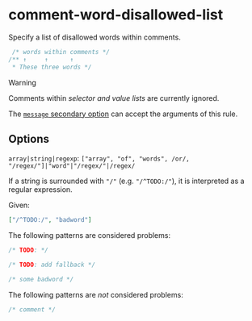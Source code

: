 # comment-word-disallowed-list

Specify a list of disallowed words within comments.

<!-- prettier-ignore -->
```css
 /* words within comments */
/** ↑     ↑      ↑
 * These three words */
```

> [!WARNING]
> Comments within _selector and value lists_ are currently ignored.

The [`message` secondary option](https://github.com/stylelint/stylelint/16.6.1/docs/user-guide/configure.md#message) can accept the arguments of this rule.

## Options

`array|string|regexp`: `["array", "of", "words", /or/, "/regex/"]|"word"|"/regex/"|/regex/`

If a string is surrounded with `"/"` (e.g. `"/^TODO:/"`), it is interpreted as a regular expression.

Given:

```json
["/^TODO:/", "badword"]
```

The following patterns are considered problems:

<!-- prettier-ignore -->
```css
/* TODO: */
```

<!-- prettier-ignore -->
```css
/* TODO: add fallback */
```

<!-- prettier-ignore -->
```css
/* some badword */
```

The following patterns are _not_ considered problems:

<!-- prettier-ignore -->
```css
/* comment */
```
